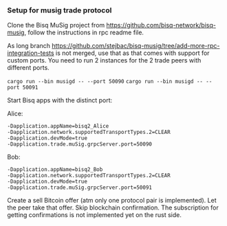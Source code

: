 ### Setup for musig trade protocol

Clone the Bisq MuSig project from https://github.com/bisq-network/bisq-musig, follow the instructions in rpc readme
file.

As long branch https://github.com/stejbac/bisq-musig/tree/add-more-rpc-integration-tests is not merged, use that as that
comes with support for custom ports.
You need to run 2 instances for the 2 trade peers with different ports.

`cargo run --bin musigd -- --port 50090`
`cargo run --bin musigd -- --port 50091`

Start Bisq apps with the distinct port:

Alice:

```
-Dapplication.appName=bisq2_Alice
-Dapplication.network.supportedTransportTypes.2=CLEAR
-Dapplication.devMode=true
-Dapplication.trade.muSig.grpcServer.port=50090
```

Bob:

```
-Dapplication.appName=bisq2_Bob
-Dapplication.network.supportedTransportTypes.2=CLEAR
-Dapplication.devMode=true
-Dapplication.trade.muSig.grpcServer.port=50091
```

Create a sell Bitcoin offer (atm only one protocol pair is implemented).
Let the peer take that offer.
Skip blockchain confirmation. The subscription for getting confirmations is not implemented yet on the rust side.
